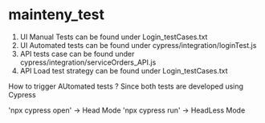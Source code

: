 # mainteny_test

1. UI Manual Tests can be found under Login_testCases.txt
2. UI Automated tests can be found under cypress/integration/loginTest.js
3. API tests case can be found under cypress/integration/serviceOrders_API.js
4. API Load test strategy can be found under Login_testCases.txt

How to trigger AUtomated tests ?
Since both tests are developed using Cypress

'npx cypress open' -> Head Mode
'npx cypress run'  -> HeadLess Mode
